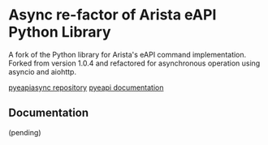 # Async re-factor of Arista eAPI Python Library

A fork of the Python library for Arista's eAPI command implementation.  Forked 
from version 1.0.4 and refactored for asynchronous operation using asyncio 
and aiohttp.

[pyeapiasync repository](https://github.com/menckend/pyeapiasync)
[pyeapi documentation](https://menckend.github.io/pyeapisync)


## Documentation

(pending)

